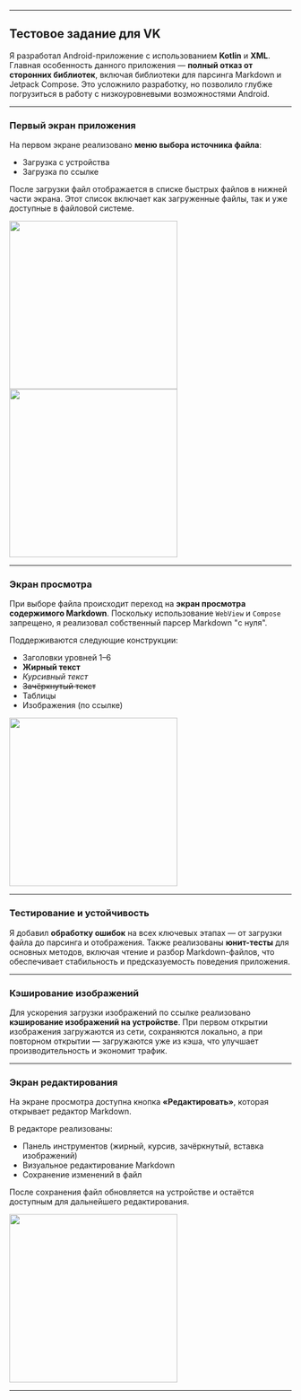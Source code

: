 
---

## Тестовое задание для VK

Я разработал Android-приложение с использованием **Kotlin** и **XML**.
Главная особенность данного приложения — **полный отказ от сторонних библиотек**, включая библиотеки для парсинга Markdown и Jetpack Compose. Это усложнило разработку, но позволило глубже погрузиться в работу с низкоуровневыми возможностями Android.

---

### Первый экран приложения

На первом экране реализовано **меню выбора источника файла**:

* Загрузка с устройства
* Загрузка по ссылке

После загрузки файл отображается в списке быстрых файлов в нижней части экрана. Этот список включает как загруженные файлы, так и уже доступные в файловой системе.

<img src="https://github.com/user-attachments/assets/639f0439-34dc-45df-942c-78c8e440acce" width="300"/>

<img src="https://github.com/user-attachments/assets/8c445b01-3db3-499b-95c9-ece36d54d2f8" width="300"/>

---

### Экран просмотра

При выборе файла происходит переход на **экран просмотра содержимого Markdown**.
Поскольку использование `WebView` и `Compose` запрещено, я реализовал собственный парсер Markdown "с нуля".

Поддерживаются следующие конструкции:

* Заголовки уровней 1–6
* **Жирный текст**
* *Курсивный текст*
* ~~Зачёркнутый текст~~
* Таблицы
* Изображения (по ссылке)

<img src="https://github.com/user-attachments/assets/8c445b01-3db3-499b-95c9-ece36d54d2f8" width="300"/>

---

### Тестирование и устойчивость

Я добавил **обработку ошибок** на всех ключевых этапах — от загрузки файла до парсинга и отображения.
Также реализованы **юнит-тесты** для основных методов, включая чтение и разбор Markdown-файлов, что обеспечивает стабильность и предсказуемость поведения приложения.

---

### Кэширование изображений

Для ускорения загрузки изображений по ссылке реализовано **кэширование изображений на устройстве**.
При первом открытии изображения загружаются из сети, сохраняются локально, а при повторном открытии — загружаются уже из кэша, что улучшает производительность и экономит трафик.

---

### Экран редактирования

На экране просмотра доступна кнопка **«Редактировать»**, которая открывает редактор Markdown.

В редакторе реализованы:

* Панель инструментов (жирный, курсив, зачёркнутый, вставка изображений)
* Визуальное редактирование Markdown
* Сохранение изменений в файл

После сохранения файл обновляется на устройстве и остаётся доступным для дальнейшего редактирования.

<img src="https://github.com/user-attachments/assets/8c445b01-3db3-499b-95c9-ece36d54d2f8" width="300"/>

---

